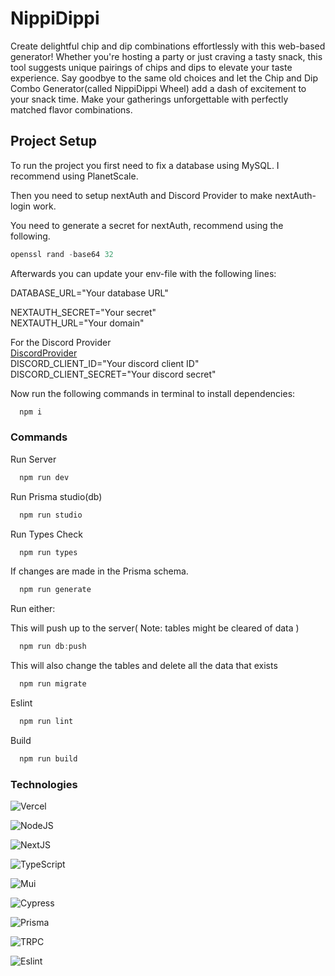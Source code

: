 # NippiDippi

Create delightful chip and dip combinations effortlessly with this web-based generator! Whether you're hosting a party or just craving a tasty snack, this tool suggests unique pairings of chips and dips to elevate your taste experience. Say goodbye to the same old choices and let the Chip and Dip Combo Generator(called NippiDippi Wheel) add a dash of excitement to your snack time. Make your gatherings unforgettable with perfectly matched flavor combinations.

## Project Setup

To run the project you first need to fix a database using MySQL. I recommend using PlanetScale.

Then you need to setup nextAuth and Discord Provider to make nextAuth-login work.

You need to generate a secret for nextAuth, recommend using the following.

```ps1
openssl rand -base64 32
```

Afterwards you can update your env-file with the following lines:

DATABASE_URL="Your database URL"

NEXTAUTH_SECRET="Your secret"<br />
NEXTAUTH_URL="Your domain"

For the Discord Provider<br />
[DiscordProvider](https://next-auth.js.org/providers/discord)<br />
DISCORD_CLIENT_ID="Your discord client ID"<br />
DISCORD_CLIENT_SECRET="Your discord secret"

Now run the following commands in terminal to install dependencies:

```ps1
  npm i
```

### Commands

Run Server

```ps1
  npm run dev
```

Run Prisma studio(db)

```ps1
  npm run studio
```

Run Types Check

```ps1
  npm run types
```

If changes are made in the Prisma schema.

```ps1
  npm run generate
```

Run either:

This will push up to the server( Note: tables might be cleared of data )

```ps1
  npm run db:push
```

This will also change the tables and delete all the data that exists

```ps1
  npm run migrate
```

Eslint

```ps1
  npm run lint
```

Build

```ps1
  npm run build
```

### Technologies

![Vercel](https://img.shields.io/badge/Vercel-000000.svg?style=for-the-badge&logo=Vercel&logoColor=white)

![NodeJS](https://img.shields.io/badge/Node.js-339933.svg?style=for-the-badge&logo=nodedotjs&logoColor=white)

![NextJS](https://img.shields.io/badge/Next.js-000000.svg?style=for-the-badge&logo=nextdotjs&logoColor=white)

![TypeScript](https://img.shields.io/badge/TypeScript-3178C6.svg?style=for-the-badge&logo=TypeScript&logoColor=white)

![Mui](https://img.shields.io/badge/MUI-007FFF.svg?style=for-the-badge&logo=MUI&logoColor=white)

![Cypress](https://img.shields.io/badge/Cypress-69D3A7.svg?style=for-the-badge&logo=Cypress&logoColor=white)

![Prisma](https://img.shields.io/badge/Prisma-2D3748.svg?style=for-the-badge&logo=Prisma&logoColor=white)

![TRPC](https://img.shields.io/badge/tRPC-2596BE.svg?style=for-the-badge&logo=tRPC&logoColor=white)

![Eslint](https://img.shields.io/badge/ESLint-4B32C3.svg?style=for-the-badge&logo=ESLint&logoColor=white)
